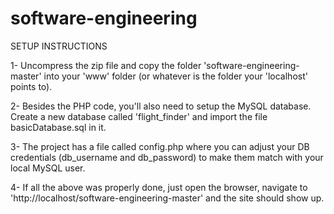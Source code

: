 # software-engineering

SETUP INSTRUCTIONS

1- Uncompress the zip file and copy the folder 'software-engineering-master' into your 'www' folder (or whatever is the folder your 'localhost' points to).

2- Besides the PHP code, you'll also need to setup the MySQL database. Create a new database called 'flight_finder' and import the file basicDatabase.sql in it.

3- The project has a file called config.php where you can adjust your DB credentials (db_username and db_password) to make them match with your local MySQL user.

4- If all the above was properly done, just open the browser, navigate to 'http://localhost/software-engineering-master' and the site should show up.
